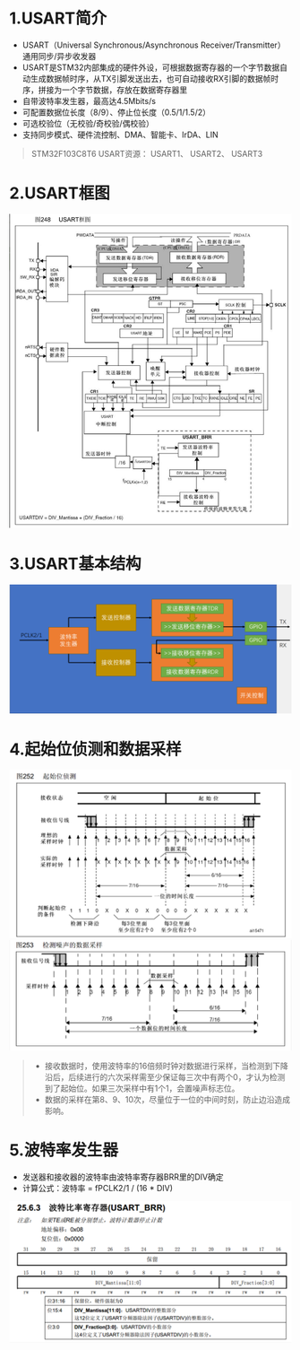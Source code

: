 # 1.USART简介
- USART（Universal Synchronous/Asynchronous Receiver/Transmitter）通用同步/异步收发器
- USART是STM32内部集成的硬件外设，可根据数据寄存器的一个字节数据自动生成数据帧时序，从TX引脚发送出去，也可自动接收RX引脚的数据帧时序，拼接为一个字节数据，存放在数据寄存器里
- 自带波特率发生器，最高达4.5Mbits/s
- 可配置数据位长度（8/9）、停止位长度（0.5/1/1.5/2）
- 可选校验位（无校验/奇校验/偶校验）
- 支持同步模式、硬件流控制、DMA、智能卡、IrDA、LIN

>STM32F103C8T6 USART资源： USART1、 USART2、 USART3

# 2.USART框图
<div><img src = "./images/7.2-USART框图.png"></div>

# 3.USART基本结构
<div><img src = "./images/7.2-USART基本结构.png"></div>

# 4.起始位侦测和数据采样
<div><img src = "./images/7.2-起始位侦测.png"></div>
<div><img src = "./images/7.2-数据采样.png"></div>

>- 接收数据时，使用波特率的16倍频时钟对数据进行采样，当检测到下降沿后，后续进行的六次采样需至少保证每三次中有两个0，才认为检测到了起始位。如果三次采样中有1个1，会置噪声标志位。<br/>
>- 数据的采样在第8、9、10次，尽量位于一位的中间时刻，防止边沿造成影响。<br/>

# 5.波特率发生器
- 发送器和接收器的波特率由波特率寄存器BRR里的DIV确定<br/>
- 计算公式：波特率 = fPCLK2/1 / (16 * DIV)<br/>
<div><img src = "./images/7.2-波特率发生器.png"></div>
